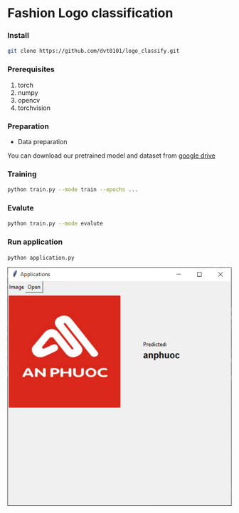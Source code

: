 # Fashion Logo classification
### Install

```bash {.line-numbers}
git clone https://github.com/dvt0101/logo_classify.git

```

### Prerequisites  
 1. torch
 2. numpy
 3. opencv
 4. torchvision
 
### Preparation
- Data preparation

You can download our pretrained model and dataset from [google drive](https://drive.google.com/open?id=195Zn498Kdxm9ML_gW2dSw0sNwav2V9FL)

### Training 

```bash {.line-numbers}
python train.py --mode train --epochs ...

```
### Evalute

```bash {.line-numbers}
python train.py --mode evalute

```

### Run application

```bash {.line-numbers}
python application.py

```
![alt text](ui.png)



  



